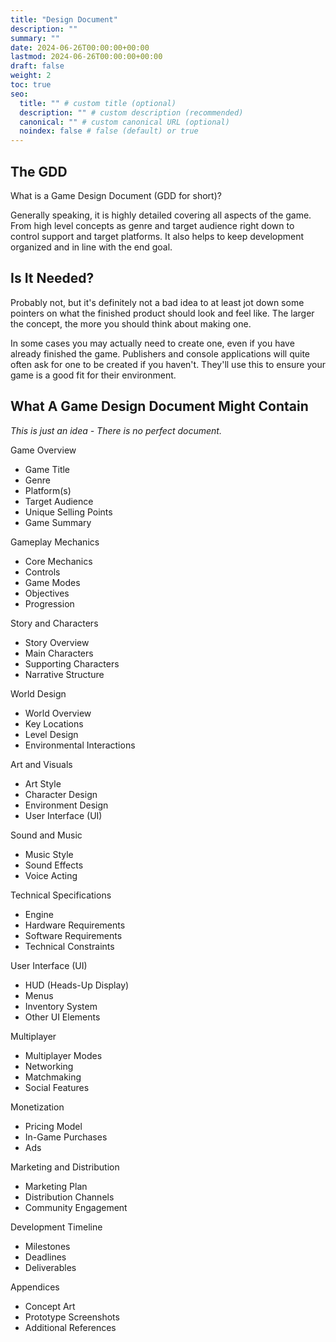 ```yaml
---
title: "Design Document"
description: ""
summary: ""
date: 2024-06-26T00:00:00+00:00
lastmod: 2024-06-26T00:00:00+00:00
draft: false
weight: 2
toc: true
seo:
  title: "" # custom title (optional)
  description: "" # custom description (recommended)
  canonical: "" # custom canonical URL (optional)
  noindex: false # false (default) or true
---
```

## The GDD
What is a Game Design Document (GDD for short)?

Generally speaking, it is highly detailed covering all aspects of the game. From high level concepts as genre and target audience
right down to control support and target platforms. It also helps to keep development organized and in line with the
end goal.

## Is It Needed?

Probably not, but it's definitely not a bad idea to at least jot down some pointers on what the
finished product should look and feel like. The larger the concept, the more you should think about making one.

In some cases you may actually need to create one, even if you have already finished the game. Publishers and console
applications will quite often ask for one to be created if you haven't. They'll use this to ensure your game is a good 
fit for their environment.

## What A Game Design Document Might Contain

_This is just an idea - There is no perfect document._

Game Overview
- Game Title
- Genre
- Platform(s)
- Target Audience
- Unique Selling Points
- Game Summary
 
Gameplay Mechanics
- Core Mechanics
- Controls
- Game Modes
- Objectives
- Progression

Story and Characters
- Story Overview
- Main Characters
- Supporting Characters
- Narrative Structure

World Design
- World Overview
- Key Locations
- Level Design
- Environmental Interactions

Art and Visuals
- Art Style
- Character Design
- Environment Design
- User Interface (UI)

Sound and Music
- Music Style
- Sound Effects
- Voice Acting

Technical Specifications
- Engine
- Hardware Requirements
- Software Requirements
- Technical Constraints

User Interface (UI)
- HUD (Heads-Up Display)
- Menus
- Inventory System
- Other UI Elements

Multiplayer
- Multiplayer Modes
- Networking
- Matchmaking
- Social Features

Monetization
- Pricing Model
- In-Game Purchases
- Ads

Marketing and Distribution
- Marketing Plan
- Distribution Channels
- Community Engagement

Development Timeline
- Milestones
- Deadlines
- Deliverables

Appendices
- Concept Art
- Prototype Screenshots 
- Additional References